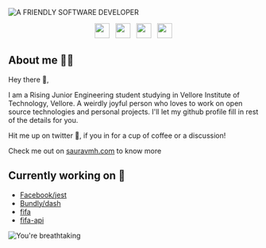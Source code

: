 ![A FRIENDLY SOFTWARE DEVELOPER](https://raw.githubusercontent.com/sauravhiremath/sauravhiremath/master/icon/animated-me.gif?token=AG2QVWYXDC4UY2XDPIZKBLC7E3JPO)
<p align='center'>
    <a href="https://twitter.com/sauravmh"><img height="30" src="https://raw.githubusercontent.com/sauravhiremath/sauravhiremath/master/icon/twitter.png?token=AG2QVWZN554EVDQ4QOHRMG27E3I2E"></a>&nbsp;&nbsp;
    <a href="https://dev.to/sauravmh"><img height="30" src="https://raw.githubusercontent.com/sauravhiremath/sauravhiremath/master/icon/dev.png?token=AG2QVWZTYXQCKJJSIVGWSVC7E3I32"></a>&nbsp;&nbsp;
    <a href="https://instagram.com/sauravv_404"><img height="30" src="https://raw.githubusercontent.com/sauravhiremath/sauravhiremath/master/icon/instagram.jpg?token=AG2QVW22QVJVBJKCR6VWX427E3I4Y"></a>&nbsp;&nbsp;
    <a href="https://www.linkedin.com/in/sauravmh/"><img height="30" src="https://raw.githubusercontent.com/sauravhiremath/sauravhiremath/master/icon/linkedin.png?token=AG2QVW4OPHOCB4RIW5WPU527E3JCM"></a>
</p>

<h2 align="left"> About me 👨‍💻</h2> 

Hey there 👋,

I am a Rising Junior Engineering student studying in Vellore Institute of Technology, Vellore. A weirdly joyful person who loves to work on open source technologies and personal projects. I'll let my github profile fill in rest of the details for you.

Hit me up on twitter 🙌, if you in for a cup of coffee or a discussion!

Check me out on [sauravmh.com](https://sauravmh.com) to know more

<h2 align="left"> Currently working on 🚀</h2>

* [Facebook/jest](https://github.com/facebook/jest)
* [Bundly/dash](https://github.com/bundly/dash)
* [fifa](https://github.com/sauravhiremath/fifa)
* [fifa-api](https://github.com/sauravhiremath/fifa-api)

![You're breathtaking](https://raw.githubusercontent.com/sauravhiremath/sauravhiremath/master/icon/breathtaking.png?token=AG2QVW3ZHL57F3OW47JHPHC7E3VEU)
